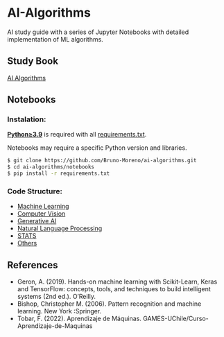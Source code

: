 # AI-Algorithms

AI study guide with a series of Jupyter Notebooks with detailed implementation of ML algorithms. 

## Study Book 

[AI Algorithms](ai_algorithms.pdf)

## Notebooks 

### Instalation: 

[**Python≥3.9**](https://www.python.org/) is required with all
[requirements.txt](notebooks/requirements.txt).

Notebooks may require a specific Python version and libraries. 

```bash
$ git clone https://github.com/Bruno-Moreno/ai-algorithms.git
$ cd ai-algorithms/notebooks
$ pip install -r requirements.txt
```

### Code Structure: 
 - [Machine Learning](notebooks/ML) 
 - [Computer Vision](notebooks/CV)
 - [Generative AI](notebooks/GEN)
 - [Natural Language Processing](notebooks/NLP) 
 - [STATS](notebooks/STATS)
 - [Others](notebooks/Others) 

## References
 - Geron, A. (2019). Hands-on machine learning with Scikit-Learn, Keras and TensorFlow: concepts, tools, and techniques to build intelligent systems (2nd ed.). O’Reilly.
 - Bishop, Christopher M. (2006). Pattern recognition and machine learning. New York :Springer.
 - Tobar, F. (2022). Aprendizaje de Máquinas. GAMES-UChile/Curso-Aprendizaje-de-Maquinas
